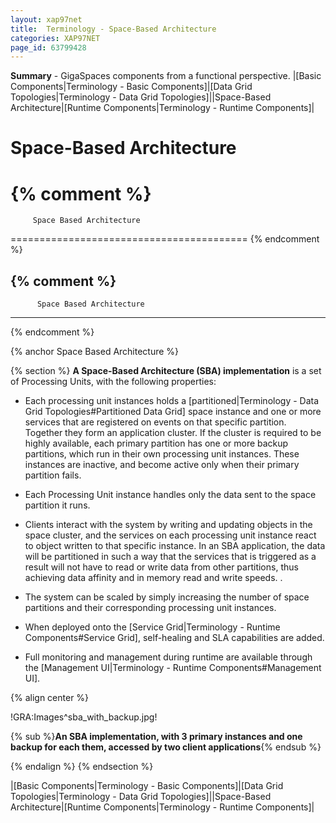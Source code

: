 ```yaml
---
layout: xap97net
title:  Terminology - Space-Based Architecture
categories: XAP97NET
page_id: 63799428
---
```


**Summary** - GigaSpaces components from a functional perspective.
|[Basic Components|Terminology - Basic Components]|[Data Grid Topologies|Terminology - Data Grid Topologies]||Space-Based Architecture|[Runtime Components|Terminology - Runtime Components]|

# Space-Based Architecture


{% comment %}
=========================================

         Space Based Architecture

=========================================
{% endcomment %}


{% comment %}
---------------------------------------
          Space Based Architecture
---------------------------------------
{% endcomment %}

{% anchor Space Based Architecture %}

{% section %}
**A Space-Based Architecture (SBA) implementation** is a set of Processing Units, with the following properties:

- Each processing unit instances holds a [partitioned|Terminology - Data Grid Topologies#Partitioned Data Grid] space instance and one or more services that are registered on events on that specific partition. Together they form an application cluster. If the cluster is required to be highly available, each primary partition has one or more backup partitions, which run in their own processing unit instances. These instances are inactive, and become active only when their primary partition fails.

- Each Processing Unit instance handles only the data sent to the space partition it runs.

- Clients interact with the system by writing and updating objects in the space cluster, and the services on each processing unit instance react to object written to that specific instance. In an SBA application, the data will be partitioned in such a way that the services that is triggered as a result will not have to read or write data from other partitions, thus achieving data affinity and in memory read and write speeds. .

- The system can be scaled by simply increasing the number of space partitions and their corresponding processing unit instances.

- When deployed onto the [Service Grid|Terminology - Runtime Components#Service Grid], self-healing and SLA capabilities are added.

- Full monitoring and management during runtime are available through the [Management UI|Terminology - Runtime Components#Management UI].

{% align center %}


!GRA:Images^sba_with_backup.jpg!

{% sub %}**An SBA implementation, with 3 primary instances and one backup for each them, accessed by two client applications**{% endsub %}

{% endalign %}
{% endsection %}

|[Basic Components|Terminology - Basic Components]|[Data Grid Topologies|Terminology - Data Grid Topologies]||Space-Based Architecture|[Runtime Components|Terminology - Runtime Components]|